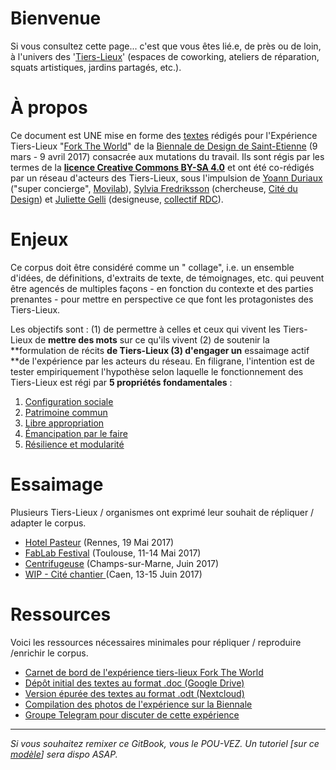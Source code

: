 # Bienvenue

Si vous consultez cette page... c'est que vous êtes lié.e, de près ou de loin, à l'univers des '[Tiers-Lieux](http://movilab.org/index.php?title=Définition_des_Tiers_Lieux)' \(espaces de coworking, ateliers de réparation,  squats artistiques, jardins partagés, etc.\).

# À propos

Ce document est UNE mise en forme des [textes](https://docs.google.com/document/u/1/d/11zSChvogyU0hkYCUwIkYdCknmw7_u45503250YfT71U/edit?ts=58861959) rédigés pour l'Expérience Tiers-Lieux "[Fork The World](https://archive.is/gkBhw)" de la [Biennale de Design de Saint-Etienne](http://www.biennale-design.com/saint-etienne/2017/fr/home/) \(9 mars - 9 avril 2017\) consacrée aux mutations du travail. Ils sont régis par les termes de la [**licence Creative Commons BY-SA 4.0**](https://creativecommons.org/licenses/by-sa/4.0/) et ont été co-rédigés par un réseau d'acteurs des Tiers-Lieux, sous l'impulsion de [Yoann Duriaux](http://www.yoann-duriaux.fr/) \("super concierge", [Movilab](http://movilab.org)\),  [Sylvia Fredriksson](https://www.sylviafredriksson.net/) \(chercheuse, [Cité du Design](http://www.citedudesign.com/fr/la-recherche/)\) et [Juliette Gelli](http://juliettegelli.fr/Juliette-Gelli) \(designeuse, [collectif RDC](https://vimeo.com/200720088)\).

# Enjeux

Ce corpus doit être considéré comme un " collage", i.e.  un ensemble d'idées,  de définitions, d'extraits de texte, de témoignages, etc. qui peuvent être agencés de multiples façons - en fonction du contexte et des parties prenantes - pour mettre en perspective ce que font les protagonistes des Tiers-Lieux.

Les objectifs sont : \(1\) de permettre à celles et ceux qui vivent les Tiers-Lieux de **mettre des mots** sur ce qu'ils vivent \(2\) de soutenir la **formulation de récits **de Tiers-Lieux \(3\) d'engager un** essaimage actif **de l'expérience par les acteurs du réseau. En filigrane, l'intention est de tester empiriquement l'hypothèse selon laquelle le fonctionnement des Tiers-Lieux est régi par **5 propriétés fondamentales** :

1. [Configuration sociale](https://nicolasloubet.gitbooks.io/fork-the-world/content/principes/configuration-sociale.html)
2. [Patrimoine commun](https://nicolasloubet.gitbooks.io/fork-the-world/content/principes/patrimoine-commun.html)
3. [Libre appropriation](https://nicolasloubet.gitbooks.io/fork-the-world/content/libre-appropriation.html)
4. [Émancipation par le faire](https://nicolasloubet.gitbooks.io/fork-the-world/content/emancipation-par-le-faire.html)
5. [Résilience et modularité](https://nicolasloubet.gitbooks.io/fork-the-world/content/resilience-et-modularite.html)

# Essaimage

Plusieurs Tiers-Lieux / organismes ont exprimé leur souhait de répliquer / adapter le corpus.

* [Hotel Pasteur](https://www.gitbook.com/book/nicolasloubet/fork-the-world/edit#) \(Rennes, 19 Mai 2017\)
* [FabLab Festival](https://www.gitbook.com/book/nicolasloubet/fork-the-world/edit#) \(Toulouse, 11-14 Mai 2017\)
* [Centrifugeuse](http://www.centrifugeuse.co) \(Champs-sur-Marne, Juin 2017\)
* [WIP - Cité chantier ](http://le-wip.com)\(Caen, 13-15 Juin 2017\)

# Ressources

Voici les ressources nécessaires minimales pour répliquer / reproduire /enrichir le corpus.

* [Carnet de bord de l'expérience tiers-lieux Fork The World](http://frama.link/BiennaleDesign17-ForkTheWorld)
* [Dépôt initial des textes au format .doc \(Google Drive\)](https://frama.link/BiennaleDesign17-ForkTheWorld-Expo)
* [Version épurée des textes au format .odt \(Nextcloud\)](https://frama.link/BiennaleDesign17-ForkTheWorld-Archive)
* [Compilation des photos de l'expérience sur la Biennale](https://www.sharypic.com/yii1053jns2jfnd6/all)
* [Groupe Telegram pour discuter de cette expérience](https://telegram.me/forktheworld)

---

_Si vous souhaitez remixer ce GitBook, vous le POU-VEZ. Un tutoriel \[sur ce _[_modèle_](https://handbook.enspiral.com/guides/contributing.html)_\] sera dispo ASAP._

